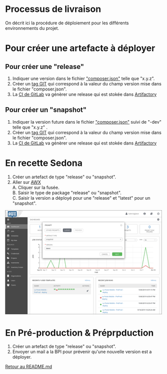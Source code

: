 Processus de livraison
=============

On décrit ici la procédure de déploiement pour les différents environnements du projet.

#  Pour créer une artefacte à déployer

## Pour créer une "release"

1. Indiquer une version dans le fichier ["composer.json"](https://git.sedona.fr/bpi/catalogue/bpi-catalogue/-/blob/master/composer.json) telle que "x.y.z".
2. Créer un [tag GIT](https://git.sedona.fr/bpi/catalogue/bpi-catalogue/-/tags) qui correspond à la valeur du champ version mise dans le fichier "composer.json".
3. La [CI de GitLab](https://git.sedona.fr/bpi/catalogue/bpi-catalogue/-/pipelines) va génèrer une release qui est stokée dans [Artifactory](https://repo.cicd.sedona.fr/artifactory/webapp/#/artifacts/browse/tree/General/php-release-local/fr/bpi/catalogue/catalogue-site)

## Pour créer un "snapshot"

1. Indiquer la version future dans le fichier ["composer.json"](https://git.sedona.fr/bpi/catalogue/bpi-catalogue/-/blob/master/composer.json) suivi de "-dev" telle que "x.y.z" . 
2. Créer un [tag GIT](https://git.sedona.fr/bpi/catalogue/bpi-catalogue/-/tags) qui correspond à la valeur du champ version mise dans le fichier "composer.json".
3. La [CI de GitLab](https://git.sedona.fr/bpi/catalogue/bpi-catalogue/-/pipelines) va génèrer une release qui est stokée dans [Artifactory](https://repo.cicd.sedona.fr/artifactory/webapp/#/artifacts/browse/tree/General/php-snapshot-local/fr/bpi/catalogue/catalogue-site)

#  En recette Sedona

1. Créer un artefact de type "release" ou "snapshot".
3. Aller sur [AWX](https://awx.cicd.sedona.fr/#/templates?template_search=id__icontains_DEFAULT:57)    
   A. Cliquer sur la fusée.    
   B. Saisir le type de package "release" ou "snapshot".      
   C. Saisir la version a déployé pour une "release" et "latest" pour un "snapshot".    

![](DEPLOY_AWX.png)

#  En Pré-production & Préprpduction

1. Créer un artefact de type "release" ou "snapshot".
2. Envoyer un mail a la BPI pour prévenir qu'une nouvelle version est a déployer.


[Retour au README.md](../README.md)
